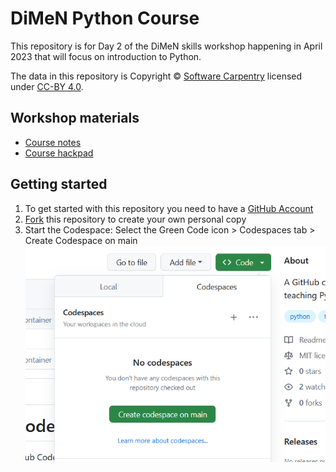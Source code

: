 # DiMeN Python Course

This repository is for Day 2 of the DiMeN skills workshop happening in April 2023 that will focus on introduction to Python.

The data in this repository is Copyright © [Software Carpentry](http://software-carpentry.org/) licensed under [CC-BY 4.0](https://creativecommons.org/licenses/by/4.0/).

## Workshop materials

- [Course notes](https://arctraining.github.io/python-2021-04/)
- [Course hackpad](https://hackmd.io/@research-computing-leeds/dimen-py-2023)

## Getting started

1. To get started with this repository you need to have a [GitHub Account](https://github.com/signup)
2. [Fork](https://github.com/ARCTraining/dimen-python-2023/fork) this repository to create your own personal copy
3. Start the Codespace: Select the Green Code icon > Codespaces tab > Create Codespace on main
    ![](./assets/img/codespaces.png)

